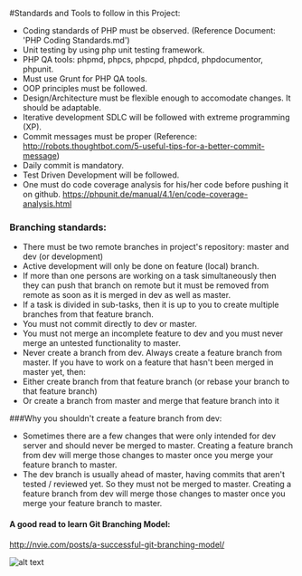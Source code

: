 #Standards and Tools to follow in this Project:
- Coding standards of PHP must be observed. (Reference Document: 'PHP Coding Standards.md')
- Unit testing by using php unit testing framework.
- PHP QA tools: phpmd, phpcs, phpcpd, phpdcd, phpdocumentor, phpunit.
- Must use Grunt for PHP QA tools.
- OOP principles must be followed.
- Design/Architecture must be flexible enough to accomodate changes. It should be adaptable.
- Iterative development SDLC will be followed with extreme programming (XP).
- Commit messages must be proper (Reference: http://robots.thoughtbot.com/5-useful-tips-for-a-better-commit-message)
- Daily commit is mandatory.
- Test Driven Development will be followed.
- One must do code coverage analysis for his/her code before pushing it on github.
 https://phpunit.de/manual/4.1/en/code-coverage-analysis.html

### Branching standards:
- There must be two remote branches in project's repository: master and dev (or development)
- Active development will only be done on feature (local) branch.
 - If more than one persons are working on a task simultaneously then they can push that branch on remote but it must be removed from remote as soon as it is merged in dev as well as master.
 - If a task is divided in sub-tasks, then it is up to you to create multiple branches from that feature branch.
- You must not commit directly to dev or master.
- You must not merge an incomplete feature to dev and you must never merge an untested functionality to master.
- Never create a branch from dev. Always create a feature branch from master. If you have to work on a feature that hasn't been merged in master yet, then:
 - Either create branch from that feature branch (or rebase your branch to that feature branch)
 - Or create a branch from master and merge that feature branch into it

###Why you shouldn't create a feature branch from dev:
- Sometimes there are a few changes that were only intended for dev server and should never be merged to master. Creating a feature branch from dev will merge those changes to master once you merge your feature branch to master.
- The dev branch is usually ahead of master, having commits that aren't tested / reviewed yet. So they must not be merged to master. Creating a feature branch from dev will merge those changes to master once you merge your feature branch to master.

#### A good read to learn Git Branching Model:
http://nvie.com/posts/a-successful-git-branching-model/

![alt text](http://nvie.com/img/2009/12/Screen-shot-2009-12-24-at-11.32.03.png "Logo Title Text 1")
